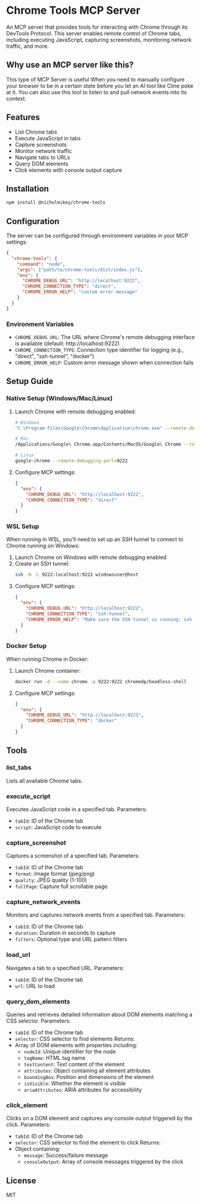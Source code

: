 # Chrome Tools MCP Server

An MCP server that provides tools for interacting with Chrome through its DevTools Protocol. This server enables remote control of Chrome tabs, including executing JavaScript, capturing screenshots, monitoring network traffic, and more.

## Why use an MCP server like this?
This type of MCP Server is useful When you need to manually configure your browser to be in a certain state before you let an AI tool like Cline poke at it. You can also use this tool to listen to and pull network events into its context. 

## Features

- List Chrome tabs
- Execute JavaScript in tabs
- Capture screenshots
- Monitor network traffic
- Navigate tabs to URLs
- Query DOM elements
- Click elements with console output capture

## Installation

```bash
npm install @nicholmikey/chrome-tools
```

## Configuration

The server can be configured through environment variables in your MCP settings:

```json
{
  "chrome-tools": {
    "command": "node",
    "args": ["path/to/chrome-tools/dist/index.js"],
    "env": {
      "CHROME_DEBUG_URL": "http://localhost:9222",
      "CHROME_CONNECTION_TYPE": "direct",
      "CHROME_ERROR_HELP": "custom error message"
    }
  }
}
```

### Environment Variables

- `CHROME_DEBUG_URL`: The URL where Chrome's remote debugging interface is available (default: http://localhost:9222)
- `CHROME_CONNECTION_TYPE`: Connection type identifier for logging (e.g., "direct", "ssh-tunnel", "docker")
- `CHROME_ERROR_HELP`: Custom error message shown when connection fails

## Setup Guide

### Native Setup (Windows/Mac/Linux)

1. Launch Chrome with remote debugging enabled:
   ```bash
   # Windows
   "C:\Program Files\Google\Chrome\Application\chrome.exe" --remote-debugging-port=9222

   # Mac
   /Applications/Google\ Chrome.app/Contents/MacOS/Google\ Chrome --remote-debugging-port=9222

   # Linux
   google-chrome --remote-debugging-port=9222
   ```

2. Configure MCP settings:
   ```json
   {
     "env": {
       "CHROME_DEBUG_URL": "http://localhost:9222",
       "CHROME_CONNECTION_TYPE": "direct"
     }
   }
   ```

### WSL Setup

When running in WSL, you'll need to set up an SSH tunnel to connect to Chrome running on Windows:

1. Launch Chrome on Windows with remote debugging enabled
2. Create an SSH tunnel:
   ```bash
   ssh -N -L 9222:localhost:9222 windowsuser@host
   ```
3. Configure MCP settings:
   ```json
   {
     "env": {
       "CHROME_DEBUG_URL": "http://localhost:9222",
       "CHROME_CONNECTION_TYPE": "ssh-tunnel",
       "CHROME_ERROR_HELP": "Make sure the SSH tunnel is running: ssh -N -L 9222:localhost:9222 windowsuser@host"
     }
   }
   ```

### Docker Setup

When running Chrome in Docker:

1. Launch Chrome container:
   ```bash
   docker run -d --name chrome -p 9222:9222 chromedp/headless-shell
   ```

2. Configure MCP settings:
   ```json
   {
     "env": {
       "CHROME_DEBUG_URL": "http://localhost:9222",
       "CHROME_CONNECTION_TYPE": "docker"
     }
   }
   ```

## Tools

### list_tabs
Lists all available Chrome tabs.

### execute_script
Executes JavaScript code in a specified tab.
Parameters:
- `tabId`: ID of the Chrome tab
- `script`: JavaScript code to execute

### capture_screenshot
Captures a screenshot of a specified tab.
Parameters:
- `tabId`: ID of the Chrome tab
- `format`: Image format (jpeg/png)
- `quality`: JPEG quality (1-100)
- `fullPage`: Capture full scrollable page

### capture_network_events
Monitors and captures network events from a specified tab.
Parameters:
- `tabId`: ID of the Chrome tab
- `duration`: Duration in seconds to capture
- `filters`: Optional type and URL pattern filters

### load_url
Navigates a tab to a specified URL.
Parameters:
- `tabId`: ID of the Chrome tab
- `url`: URL to load

### query_dom_elements
Queries and retrieves detailed information about DOM elements matching a CSS selector.
Parameters:
- `tabId`: ID of the Chrome tab
- `selector`: CSS selector to find elements
Returns:
- Array of DOM elements with properties including:
  - `nodeId`: Unique identifier for the node
  - `tagName`: HTML tag name
  - `textContent`: Text content of the element
  - `attributes`: Object containing all element attributes
  - `boundingBox`: Position and dimensions of the element
  - `isVisible`: Whether the element is visible
  - `ariaAttributes`: ARIA attributes for accessibility

### click_element
Clicks on a DOM element and captures any console output triggered by the click.
Parameters:
- `tabId`: ID of the Chrome tab
- `selector`: CSS selector to find the element to click
Returns:
- Object containing:
  - `message`: Success/failure message
  - `consoleOutput`: Array of console messages triggered by the click

## License

MIT
